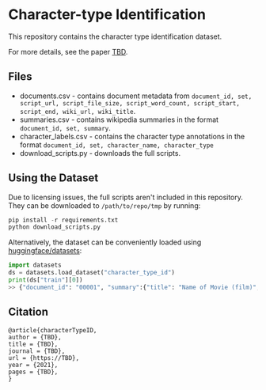 # Character-type Identification
This repository contains the character type identification dataset.

For more details, see the paper [TBD](https://TBD).

## Files

- documents.csv - contains document metadata from `document_id, set, script_url, script_file_size, script_word_count, script_start, script_end, wiki_url, wiki_title`.
- summaries.csv - contains wikipedia summaries in the format  `document_id, set, summary`.
- character_labels.csv - contains the character type annotations in the format `document_id, set, character_name, character_type`
- download_scripts.py - downloads the full scripts.

## Using the Dataset

Due to licensing issues, the full scripts aren't included in this repository. They can be downloaded to `/path/to/repo/tmp` by running:
```python
pip install -r requirements.txt
python download_scripts.py
```

Alternatively, the dataset can be conveniently loaded using [huggingface/datasets](https://github.com/huggingface/datasets):
```python
import datasets
ds = datasets.load_dataset("character_type_id")
print(ds["train"][0])
>> {"document_id": "00001", "summary":{"title": "Name of Movie (film)", "text": "The movie begins..."},...
```


## Citation

```
@article{characterTypeID,
author = {TBD},
title = {TBD},
journal = {TBD},
url = {https://TBD},
year = {2021},
pages = {TBD},
}
```
